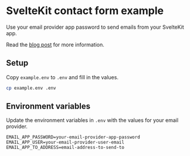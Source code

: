 # SvelteKit contact form example

Use your email provider app password to send emails from your
SvelteKit app.

Read the [blog post] for more information.

## Setup

Copy `example.env` to `.env` and fill in the values.

```bash
cp example.env .env
```

## Environment variables

Update the environment variables in `.env` with the values for your
email provider.

```
EMAIL_APP_PASSWORD=your-email-provider-app-password
EMAIL_APP_USER=your-email-provider-user-email
EMAIL_APP_TO_ADDRESS=email-address-to-send-to
```

<!-- Links -->

[blog post]:
	https://scottspence.com/posts/contact-form-send-email-from-site

